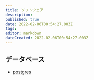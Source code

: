 ```yaml
---
title: ソフトウェア
description: 
published: true
date: 2022-02-06T00:54:27.003Z
tags: 
editor: markdown
dateCreated: 2022-02-06T00:54:27.003Z
---
```


## データベース

- [postgres](/ja/postgres)
